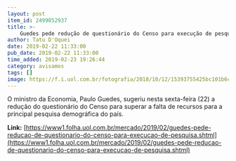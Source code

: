 ```yaml
---
layout: post
item_id: 2499852937
title: >-
    Guedes pede redução de questionário do Censo para execução de pesquisa
author: Tatu D'Oquei
date: 2019-02-22 11:33:00
pub_date: 2019-02-22 11:33:00
time_added: 2019-02-23 19:26:44
category: avisamos
tags: []
image: https://f.i.uol.com.br/fotografia/2018/10/12/15393755425bc101b6cef6a_1539375542_3x2_rt.jpg
---
```


O ministro da Economia, Paulo Guedes, sugeriu nesta sexta-feira (22) a redução do questionário do Censo para superar a falta de recursos para a principal pesquisa demográfica do país.

**Link:** [https://www1.folha.uol.com.br/mercado/2019/02/guedes-pede-reducao-de-questionario-do-censo-para-execucao-de-pesquisa.shtml](https://www1.folha.uol.com.br/mercado/2019/02/guedes-pede-reducao-de-questionario-do-censo-para-execucao-de-pesquisa.shtml)

